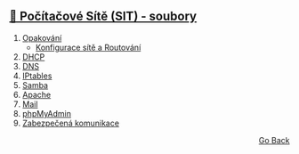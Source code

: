## <a href="./..">🔌 Počítačové Sítě (SIT) - soubory</a>

 1) [Opakování](./1%20-%20Opakování%20-%20IP%20adresy.docx)
     - [Konfigurace sítě a Routování](./1a%20-%20Konfigurace%20sítě%20a%20Routování.docx)
 2) [DHCP](./2%20-%20DHCP.docx)
 3) [DNS](./3%20-%20DNS.docx)
 4) [IPtables](./4%20-%20IPtables.docx)
 5) [Samba](./5%20-%20Samba.docx)
 6) [Apache](./6%20-%20Apache.docx)
 7) [Mail](./7%20-%20Mail.docx)
 8) [phpMyAdmin](./8%20-%20phpMyAdmin.docx)
 9) [Zabezpečená komunikace](./9%20-%20Zabezpečená%20komunikace.docx)

<p align="right">
  <a href="./..">Go Back</a>
</p>
